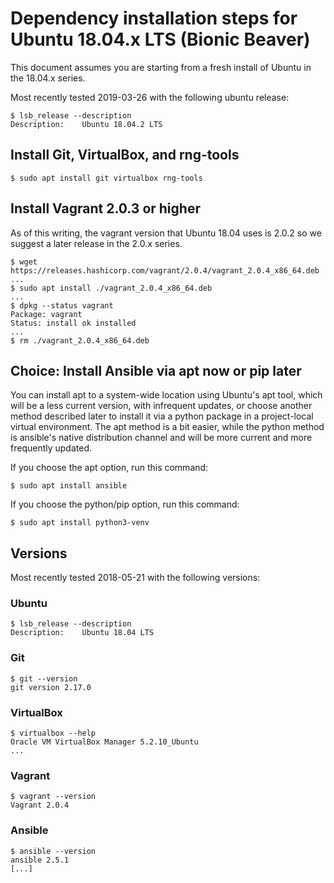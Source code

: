 # Dependency installation steps for Ubuntu 18.04.x LTS (Bionic Beaver)

This document assumes you are starting from a fresh install of Ubuntu in the 18.04.x series.

Most recently tested 2019-03-26 with the following ubuntu release:

```
$ lsb_release --description
Description:	Ubuntu 18.04.2 LTS
```



## Install Git, VirtualBox, and rng-tools

```
$ sudo apt install git virtualbox rng-tools
```



## Install Vagrant 2.0.3 or higher

As of this writing, the vagrant version that Ubuntu 18.04 uses is 2.0.2 so we suggest a later
release in the 2.0.x series.

```
$ wget https://releases.hashicorp.com/vagrant/2.0.4/vagrant_2.0.4_x86_64.deb
...
$ sudo apt install ./vagrant_2.0.4_x86_64.deb
...
$ dpkg --status vagrant
Package: vagrant
Status: install ok installed
...
$ rm ./vagrant_2.0.4_x86_64.deb
```



## Choice: Install Ansible via apt now or pip later

You can install apt to a system-wide location using Ubuntu's apt tool, which will be a less current
version, with infrequent updates, or choose another method described later to install it via a
python package in a project-local virtual environment. The apt method is a bit easier, while the
python method is ansible's native distribution channel and will be more current and more frequently
updated.

If you choose the apt option, run this command:

```
$ sudo apt install ansible
```

If you choose the python/pip option, run this command:

```
$ sudo apt install python3-venv
```




## Versions

Most recently tested 2018-05-21 with the following versions:


### Ubuntu

```
$ lsb_release --description
Description:	Ubuntu 18.04 LTS
```


### Git

```
$ git --version
git version 2.17.0
```


### VirtualBox

```
$ virtualbox --help
Oracle VM VirtualBox Manager 5.2.10_Ubuntu
...
```


### Vagrant

```
$ vagrant --version
Vagrant 2.0.4
```


### Ansible

```
$ ansible --version
ansible 2.5.1
[...]
```
